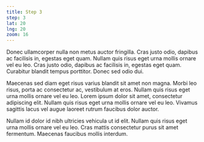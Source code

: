 ```yaml
---
title: Step 3
step: 3
lat: 20
lng: 20
zoom: 16
---
```


Donec ullamcorper nulla non metus auctor fringilla. Cras justo odio, dapibus ac facilisis in, egestas eget quam. Nullam quis risus eget urna mollis ornare vel eu leo. Cras justo odio, dapibus ac facilisis in, egestas eget quam. Curabitur blandit tempus porttitor. Donec sed odio dui.

Maecenas sed diam eget risus varius blandit sit amet non magna. Morbi leo risus, porta ac consectetur ac, vestibulum at eros. Nullam quis risus eget urna mollis ornare vel eu leo. Lorem ipsum dolor sit amet, consectetur adipiscing elit. Nullam quis risus eget urna mollis ornare vel eu leo. Vivamus sagittis lacus vel augue laoreet rutrum faucibus dolor auctor.

Nullam id dolor id nibh ultricies vehicula ut id elit. Nullam quis risus eget urna mollis ornare vel eu leo. Cras mattis consectetur purus sit amet fermentum. Maecenas faucibus mollis interdum.
